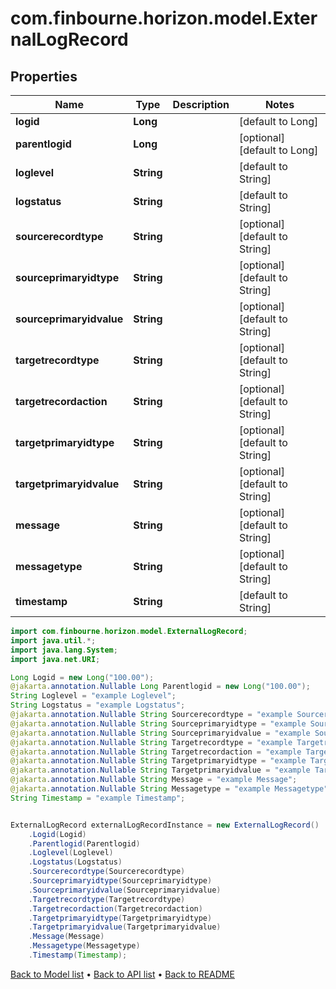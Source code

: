 # com.finbourne.horizon.model.ExternalLogRecord

## Properties

Name | Type | Description | Notes
------------ | ------------- | ------------- | -------------
**logid** | **Long** |  | [default to Long]
**parentlogid** | **Long** |  | [optional] [default to Long]
**loglevel** | **String** |  | [default to String]
**logstatus** | **String** |  | [default to String]
**sourcerecordtype** | **String** |  | [optional] [default to String]
**sourceprimaryidtype** | **String** |  | [optional] [default to String]
**sourceprimaryidvalue** | **String** |  | [optional] [default to String]
**targetrecordtype** | **String** |  | [optional] [default to String]
**targetrecordaction** | **String** |  | [optional] [default to String]
**targetprimaryidtype** | **String** |  | [optional] [default to String]
**targetprimaryidvalue** | **String** |  | [optional] [default to String]
**message** | **String** |  | [optional] [default to String]
**messagetype** | **String** |  | [optional] [default to String]
**timestamp** | **String** |  | [default to String]

```java
import com.finbourne.horizon.model.ExternalLogRecord;
import java.util.*;
import java.lang.System;
import java.net.URI;

Long Logid = new Long("100.00");
@jakarta.annotation.Nullable Long Parentlogid = new Long("100.00");
String Loglevel = "example Loglevel";
String Logstatus = "example Logstatus";
@jakarta.annotation.Nullable String Sourcerecordtype = "example Sourcerecordtype";
@jakarta.annotation.Nullable String Sourceprimaryidtype = "example Sourceprimaryidtype";
@jakarta.annotation.Nullable String Sourceprimaryidvalue = "example Sourceprimaryidvalue";
@jakarta.annotation.Nullable String Targetrecordtype = "example Targetrecordtype";
@jakarta.annotation.Nullable String Targetrecordaction = "example Targetrecordaction";
@jakarta.annotation.Nullable String Targetprimaryidtype = "example Targetprimaryidtype";
@jakarta.annotation.Nullable String Targetprimaryidvalue = "example Targetprimaryidvalue";
@jakarta.annotation.Nullable String Message = "example Message";
@jakarta.annotation.Nullable String Messagetype = "example Messagetype";
String Timestamp = "example Timestamp";


ExternalLogRecord externalLogRecordInstance = new ExternalLogRecord()
    .Logid(Logid)
    .Parentlogid(Parentlogid)
    .Loglevel(Loglevel)
    .Logstatus(Logstatus)
    .Sourcerecordtype(Sourcerecordtype)
    .Sourceprimaryidtype(Sourceprimaryidtype)
    .Sourceprimaryidvalue(Sourceprimaryidvalue)
    .Targetrecordtype(Targetrecordtype)
    .Targetrecordaction(Targetrecordaction)
    .Targetprimaryidtype(Targetprimaryidtype)
    .Targetprimaryidvalue(Targetprimaryidvalue)
    .Message(Message)
    .Messagetype(Messagetype)
    .Timestamp(Timestamp);
```


[Back to Model list](../README.md#documentation-for-models) &#8226; [Back to API list](../README.md#documentation-for-api-endpoints) &#8226; [Back to README](../README.md)
